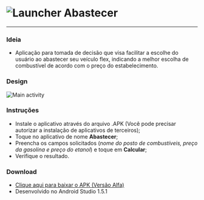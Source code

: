 # ![Launcher](https://github.com/Hernior/android/raw/master/app/src/main/res/mipmap-mdpi/ic_launcher.png) Abastecer
---
### Ideia
* Aplicação para tomada de decisão que visa facilitar a escolhe do usuário ao abastecer seu veículo flex, indicando a melhor escolha de combustível de acordo com o preço do estabelecimento.

### Design
![Main activity](http://i.imgur.com/EmrZJjV.jpg "Main activity")

### Instruções
* Instale o aplicativo através do arquivo .APK (Você pode precisar autorizar a instalação de aplicativos de terceiros);
* Toque no aplicativo de nome **Abastecer**;
* Preencha os campos solicitados (*nome do posto de combustíveis, preço da gasolina e preço do etanol*) e toque em **Calcular**;
* Verifique o resultado.

### Download
* [Clique aqui para baixar o APK (Versão Alfa)](http://www.droidbin.com/p1adkaktbp1bi1dvgt2417ui111s3)
* Desenvolvido no Android Studio 1.5.1
